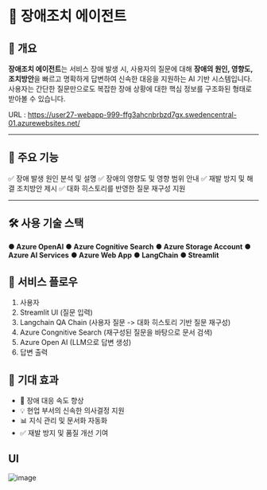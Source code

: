 # 🤖 장애조치 에이전트

## 📌 개요

**장애조치 에이전트**는 서비스 장애 발생 시, 사용자의 질문에 대해 **장애의 원인, 영향도, 조치방안**을 빠르고 명확하게 답변하여 신속한 대응을 지원하는 AI 기반 시스템입니다.  
사용자는 간단한 질문만으로도 복잡한 장애 상황에 대한 핵심 정보를 구조화된 형태로 받아볼 수 있습니다.

URL : https://user27-webapp-999-ffg3ahcnbrbzd7gx.swedencentral-01.azurewebsites.net/

---

## 🚀 주요 기능

✅ 장애 발생 원인 분석 및 설명
✅ 장애의 영향도 및 영향 범위 안내
✅ 재발 방지 및 해결 조치방안 제시
✅ 대화 히스토리를 반영한 질문 재구성 지원

---

## 🛠 사용 기술 스택

 **● Azure OpenAI**
 **● Azure Cognitive Search**
 **● Azure Storage Account** 
 **● Azure AI Services**
 **● Azure Web App** 
 **● LangChain** 
 **● Streamlit** 

## 🔗 서비스 플로우
 1. 사용자
 2. Streamlit UI (질문 입력)
 3. Langchain QA Chain (사용자 질문 -> 대화 히스토리 기반 질문 재구성) 
 4. Azure Congnitive Search (재구성된 질문을 바탕으로 문서 검색)
 5. Azure Open AI (LLM으로 답변 생성)
 6. 답변 출력

## 🎯 기대 효과

- 🚀 장애 대응 속도 향상
- 💡 현업 부서의 신속한 의사결정 지원
- 📊 지식 관리 및 문서화 자동화
- ✅ 재발 방지 및 품질 개선 기여

## UI
![image](https://github.com/user-attachments/assets/fc2602ef-db83-4c8b-9b58-bcee8efe4120)
